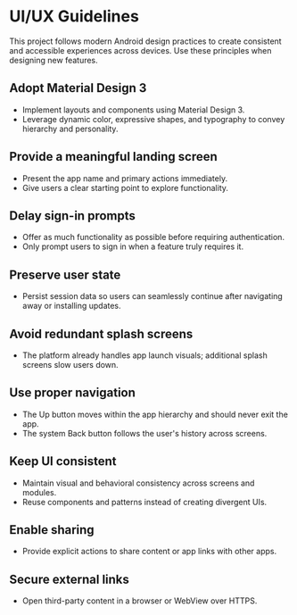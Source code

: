 # UI/UX Guidelines

This project follows modern Android design practices to create consistent and accessible experiences across devices. Use these principles when designing new features.

## Adopt Material Design 3
- Implement layouts and components using Material Design 3.
- Leverage dynamic color, expressive shapes, and typography to convey hierarchy and personality.

## Provide a meaningful landing screen
- Present the app name and primary actions immediately.
- Give users a clear starting point to explore functionality.

## Delay sign-in prompts
- Offer as much functionality as possible before requiring authentication.
- Only prompt users to sign in when a feature truly requires it.

## Preserve user state
- Persist session data so users can seamlessly continue after navigating away or installing updates.

## Avoid redundant splash screens
- The platform already handles app launch visuals; additional splash screens slow users down.

## Use proper navigation
- The Up button moves within the app hierarchy and should never exit the app.
- The system Back button follows the user's history across screens.

## Keep UI consistent
- Maintain visual and behavioral consistency across screens and modules.
- Reuse components and patterns instead of creating divergent UIs.

## Enable sharing
- Provide explicit actions to share content or app links with other apps.

## Secure external links
- Open third-party content in a browser or WebView over HTTPS.


